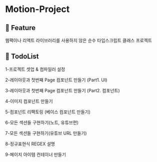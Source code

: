 # Motion-Project

## 🚩 Feature

웹팩이나 리액트 라이브러리를 사용하지 않은 순수 타입스크립트 클래스 프로젝트

## 🚩 TodoList

1-프로젝트 셋업 & 컴파일러 설정

2-레이아웃과 첫번째 Page 컴포넌트 만들기 (Part1. UI)

3-레이아웃과 첫번째 Page 컴포넌트 만들기 (Part2. 컴포넌트)

4-이미지 컴포넌트 만들기

5-컴포넌트 리팩토링 (베이스 컴포넌트 만들기)

6-모든 섹션들 구현하기(노트, 유튜브편)

7-모든 섹션들 구현하기(유튜브 URL 만들기)

8-정규표현식 REGEX 설명

9-페이지 아이템 컨테이너 만들기
